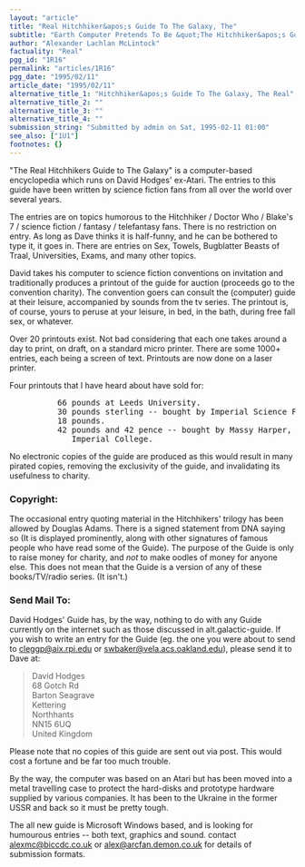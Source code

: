 ```yaml
---
layout: "article"
title: "Real Hitchhiker&apos;s Guide To The Galaxy, The"
subtitle: "Earth Computer Pretends To Be &quot;The Hitchhiker&apos;s Guide&quot;"
author: "Alexander Lachlan McLintock"
factuality: "Real"
pgg_id: "1R16"
permalink: "articles/1R16"
pgg_date: "1995/02/11"
article_date: "1995/02/11"
alternative_title_1: "Hitchhiker&apos;s Guide To The Galaxy, The Real"
alternative_title_2: ""
alternative_title_3: ""
alternative_title_4: ""
submission_string: "Submitted by admin on Sat, 1995-02-11 01:00"
see_also: ["1U1"]
footnotes: {}
---
```

<div>
<p>"The Real Hitchhikers Guide to The Galaxy" is a computer-based encyclopedia which runs on David Hodges' ex-Atari. The entries to this guide have been written by science fiction fans from all over the world over several years.</p>
<p>The entries are on topics humorous to the Hitchhiker / Doctor Who / Blake's 7 / science fiction / fantasy / telefantasy fans. There is no restriction on entry. As long as Dave thinks it is half-funny, and he can be bothered to type it, it goes in. There are entries on Sex, Towels, Bugblatter Beasts of Traal, Universities, Exams, and many other topics.</p>
<p>David takes his computer to science fiction conventions on invitation and traditionally produces a printout of the guide for auction (proceeds go to the convention charity). The convention goers can consult the (computer) guide at their leisure, accompanied by sounds from the tv series. The printout is, of course, yours to peruse at your leisure, in bed, in the bath, during free fall sex, or whatever.</p>
<p>Over 20 printouts exist. Not bad considering that each one takes around a day to print, on draft, on a standard micro printer. There are some 1000+ entries, each being a screen of text. Printouts are now done on a laser printer.</p>
<p>Four printouts that I have heard about have sold for:</p>
<pre>
          66 pounds at Leeds University.
          30 pounds sterling -- bought by Imperial Science Fiction Society.
          18 pounds.
          42 pounds and 42 pence -- bought by Massy Harper, also of
             Imperial College.
</pre>
<p>No electronic copies of the guide are produced as this would result in many pirated copies, removing the exclusivity of the guide, and invalidating its usefulness to charity.</p>
<h3>Copyright:</h3>
<p>The occasional entry quoting material in the Hitchhikers' trilogy has been allowed by Douglas Adams. There is a signed statement from DNA saying so (It is displayed prominently, along with other signatures of famous people who have read some of the Guide). The purpose of the Guide is only to raise money for charity, and <em>not</em> to make oodles of money for anyone else. This does not mean that the Guide is a version of any of these books/TV/radio series. (It isn't.)</p>
<h3>Send Mail To:</h3>
<p>David Hodges' Guide has, by the way, nothing to do with any Guide currently on the internet such as those discussed in alt.galactic-guide. If you wish to write an entry for the Guide (eg. the one you were about to send to <a href="https://web.archive.org/web/20130205233320/mailto:cleggp@aix.rpi.edu">cleggp@aix.rpi.edu</a> or <a href="https://web.archive.org/web/20130205233320/mailto:swbaker@vela.acs.oakland.edu">swbaker@vela.acs.oakland.edu</a>), please send it to Dave at:</p>
<blockquote>David Hodges<br>
68 Gotch Rd<br>
Barton Seagrave<br>
Kettering<br>
Northhants<br>
NN15 6UQ<br>
United Kingdom</blockquote>
<p>Please note that no copies of this guide are sent out via post. This would cost a fortune and be far too much trouble.</p>
<p>By the way, the computer was based on an Atari but has been moved into a metal travelling case to protect the hard-disks and prototype hardware supplied by various companies. It has been to the Ukraine in the former USSR and back so it must be pretty tough.</p>
<p>The all new guide is Microsoft Windows based, and is looking for humourous entries -- both text, graphics and sound. contact <a href="https://web.archive.org/web/20130205233320/mailto:alexmc@biccdc.co.uk">alexmc@biccdc.co.uk</a> or <a href="https://web.archive.org/web/20130205233320/mailto:alex@arcfan.demon.co.uk">alex@arcfan.demon.co.uk</a> for details of submission formats.</p>
</div>
